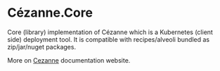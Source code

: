 # Cézanne.Core

Core (library) implementation of Cézanne which is a Kubernetes (client side) deployment tool.
It is compatible with recipes/alveoli bundled as zip/jar/nuget packages.

More on [Cezanne](https://rmannibucau.github.io/Cezanne/) documentation website.
